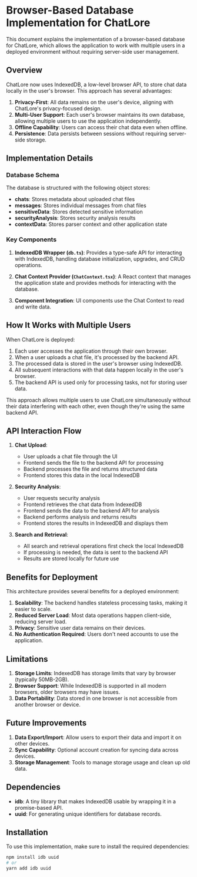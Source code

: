 # Browser-Based Database Implementation for ChatLore

This document explains the implementation of a browser-based database for ChatLore, which allows the application to work with multiple users in a deployed environment without requiring server-side user management.

## Overview

ChatLore now uses IndexedDB, a low-level browser API, to store chat data locally in the user's browser. This approach has several advantages:

1. **Privacy-First**: All data remains on the user's device, aligning with ChatLore's privacy-focused design.
2. **Multi-User Support**: Each user's browser maintains its own database, allowing multiple users to use the application independently.
3. **Offline Capability**: Users can access their chat data even when offline.
4. **Persistence**: Data persists between sessions without requiring server-side storage.

## Implementation Details

### Database Schema

The database is structured with the following object stores:

-   **chats**: Stores metadata about uploaded chat files
-   **messages**: Stores individual messages from chat files
-   **sensitiveData**: Stores detected sensitive information
-   **securityAnalysis**: Stores security analysis results
-   **contextData**: Stores parser context and other application state

### Key Components

1. **IndexedDB Wrapper (`db.ts`)**: Provides a type-safe API for interacting with IndexedDB, handling database initialization, upgrades, and CRUD operations.

2. **Chat Context Provider (`ChatContext.tsx`)**: A React context that manages the application state and provides methods for interacting with the database.

3. **Component Integration**: UI components use the Chat Context to read and write data.

## How It Works with Multiple Users

When ChatLore is deployed:

1. Each user accesses the application through their own browser.
2. When a user uploads a chat file, it's processed by the backend API.
3. The processed data is stored in the user's browser using IndexedDB.
4. All subsequent interactions with that data happen locally in the user's browser.
5. The backend API is used only for processing tasks, not for storing user data.

This approach allows multiple users to use ChatLore simultaneously without their data interfering with each other, even though they're using the same backend API.

## API Interaction Flow

1. **Chat Upload**:

    - User uploads a chat file through the UI
    - Frontend sends the file to the backend API for processing
    - Backend processes the file and returns structured data
    - Frontend stores this data in the local IndexedDB

2. **Security Analysis**:

    - User requests security analysis
    - Frontend retrieves the chat data from IndexedDB
    - Frontend sends the data to the backend API for analysis
    - Backend performs analysis and returns results
    - Frontend stores the results in IndexedDB and displays them

3. **Search and Retrieval**:
    - All search and retrieval operations first check the local IndexedDB
    - If processing is needed, the data is sent to the backend API
    - Results are stored locally for future use

## Benefits for Deployment

This architecture provides several benefits for a deployed environment:

1. **Scalability**: The backend handles stateless processing tasks, making it easier to scale.
2. **Reduced Server Load**: Most data operations happen client-side, reducing server load.
3. **Privacy**: Sensitive user data remains on their devices.
4. **No Authentication Required**: Users don't need accounts to use the application.

## Limitations

1. **Storage Limits**: IndexedDB has storage limits that vary by browser (typically 50MB-2GB).
2. **Browser Support**: While IndexedDB is supported in all modern browsers, older browsers may have issues.
3. **Data Portability**: Data stored in one browser is not accessible from another browser or device.

## Future Improvements

1. **Data Export/Import**: Allow users to export their data and import it on other devices.
2. **Sync Capability**: Optional account creation for syncing data across devices.
3. **Storage Management**: Tools to manage storage usage and clean up old data.

## Dependencies

-   **idb**: A tiny library that makes IndexedDB usable by wrapping it in a promise-based API.
-   **uuid**: For generating unique identifiers for database records.

## Installation

To use this implementation, make sure to install the required dependencies:

```bash
npm install idb uuid
# or
yarn add idb uuid
```
